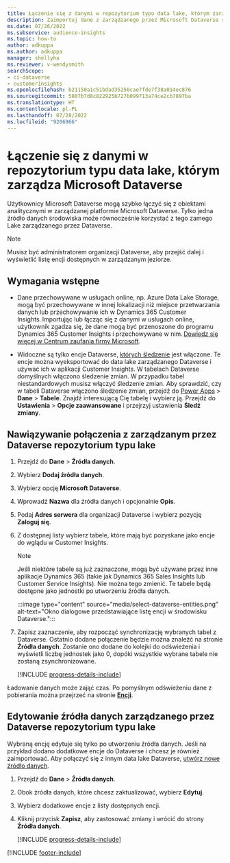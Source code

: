```yaml
---
title: Łączenie się z danymi w repozytorium typu data lake, którym zarządza Microsoft Dataverse
description: Zaimportuj dane z zarządzanego przez Microsoft Dataverse repozytorium typu data lake.
ms.date: 07/26/2022
ms.subservice: audience-insights
ms.topic: how-to
author: adkuppa
ms.author: adkuppa
manager: shellyha
ms.reviewer: v-wendysmith
searchScope:
- ci-dataverse
- customerInsights
ms.openlocfilehash: b21150a1c51bdad35250cae7fde7f38a014ec876
ms.sourcegitcommit: 5807b7d8c822925b727b099713a74ce2cb7897ba
ms.translationtype: HT
ms.contentlocale: pl-PL
ms.lasthandoff: 07/28/2022
ms.locfileid: "9206966"
---
```

# <a name="connect-to-data-in-a-microsoft-dataverse-managed-data-lake"></a>Łączenie się z danymi w repozytorium typu data lake, którym zarządza Microsoft Dataverse

Użytkownicy Microsoft Dataverse mogą szybko łączyć się z obiektami analitycznymi w zarządzanej platformie Microsoft Dataverse. Tylko jedna źródło danych środowiska może równocześnie korzystać z tego zamego Lake zarządzanego przez Dataverse.

> [!NOTE]
> Musisz być administratorem organizacji Dataverse, aby przejść dalej i wyświetlić listę encji dostępnych w zarządzanym jeziorze.

## <a name="prerequisites"></a>Wymagania wstępne

- Dane przechowywane w usługach online, np. Azure Data Lake Storage, mogą być przechowywane w innej lokalizacji niż miejsce przetwarzania danych lub przechowywanie ich w Dynamics 365 Customer Insights. Importując lub łącząc się z danymi w usługach online, użytkownik zgadza się, że dane mogą być przenoszone do programu Dynamics 365 Customer Insights i przechowywane w nim. [Dowiedz się więcej w Centrum zaufania firmy Microsoft](https://www.microsoft.com/trust-center).

- Widoczne są tylko encje Dataverse, [których śledzenie](/power-platform/admin/enable-change-tracking-control-data-synchronization) jest włączone. Te encje można wyeksportować do data lake zarządzanego Dataverse i używać ich w aplikacji Customer Insights. W tabelach Dataverse domyślnych włączono śledzenie zmian. W przypadku tabel niestandardowych musisz włączyć śledzenie zmian. Aby sprawdzić, czy w tabeli Dataverse włączono śledzenie zmian, przejdź do [Power Apps](https://make.powerapps.com) > **Dane** > **Tabele**. Znajdź interesującą Cię tabelę i wybierz ją. Przejdź do **Ustawienia** > **Opcje zaawansowane** i przejrzyj ustawienia **Śledź zmiany**.

## <a name="connect-to-a-dataverse-managed-lake"></a>Nawiązywanie połączenia z zarządzanym przez Dataverse repozytorium typu lake

1. Przejdź do **Dane** > **Źródła danych**.

1. Wybierz **Dodaj źródła danych**.

1. Wybierz opcję **Microsoft Dataverse**.

1. Wprowadź **Nazwa** dla źródła danych i opcjonalnie **Opis**.

1. Podaj **Adres serwera** dla organizacji Dataverse i wybierz pozycję **Zaloguj się**.

1. Z dostępnej listy wybierz tabele, które mają być pozyskane jako encje do wglądu w Customer Insights.

   > [!NOTE]
   > Jeśli niektóre tabele są już zaznaczone, mogą być używane przez inne aplikacje Dynamics 365 (takie jak Dynamics 365 Sales Insights lub Customer Service Insights). Nie można tego zmienić. Te tabele będą dostępne jako jednostki po utworzeniu źródła danych.

    :::image type="content" source="media/select-dataverse-entities.png" alt-text="Okno dialogowe przedstawiające listę encji w środowisku Dataverse.":::

1. Zapisz zaznaczenie, aby rozpocząć synchronizację wybranych tabel z Dataverse. Ostatnio dodane połączenie będzie można znaleźć na stronie **Źródła danych**. Zostanie ono dodane do kolejki do odświeżenia i wyświetli liczbę jednostek jako 0, dopóki wszystkie wybrane tabele nie zostaną zsynchronizowane.

   [!INCLUDE [progress-details-include](includes/progress-details-pane.md)]

Ładowanie danych może zająć czas. Po pomyślnym odświeżeniu dane z pobierania można przejrzeć na stronie [**Encji**](entities.md).

## <a name="edit-a-dataverse-managed-lake-data-source"></a>Edytowanie źródła danych zarządzanego przez Dataverse repozytorium typu lake

Wybraną encję edytuje się tylko po utworzeniu źródła danych. Jeśli na przykład dodano dodatkowe encje do Dataverse i chcesz je również zaimportować.
Aby połączyć się z innym data lake Dataverse, [utwórz nowe źródło danych](#connect-to-a-dataverse-managed-lake).

1. Przejdź do **Dane** > **Źródła danych**.

1. Obok źródła danych, które chcesz zaktualizować, wybierz **Edytuj**.

1. Wybierz dodatkowe encje z listy dostępnych encji.

1. Kliknij przycisk **Zapisz**, aby zastosować zmiany i wrócić do strony **Źródła danych**.

   [!INCLUDE [progress-details-include](includes/progress-details-pane.md)]

[!INCLUDE [footer-include](includes/footer-banner.md)]
